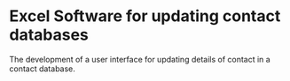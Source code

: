 # Excel Software for updating contact databases
The development of a user interface for updating details of contact in a contact database.
